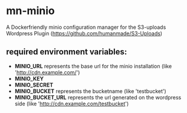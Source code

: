 # mn-minio
A Dockerfriendly minio configuration manager for the S3-uploads Wordpress Plugin (https://github.com/humanmade/S3-Uploads)

## required environment variables:

* __MINIO_URL__ represents the base url for the minio installation (like 'http://cdn.example.com/')
* __MINIO_KEY__ 
* __MINIO_SECRET__ 
* __MINIO_BUCKET__ represents the bucketname (like 'testbucket')
* __MINIO_BUCKET_URL__ represents the url generated on the wordpress side (like 'http://cdn.example.com/testbucket')
